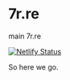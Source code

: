 # 7r.re
main 7r.re


[![Netlify Status](https://api.netlify.com/api/v1/badges/3960bb47-f7aa-4795-9abe-09a6c417be67/deploy-status)](https://app.netlify.com/sites/7r/deploys)



So here we go.
